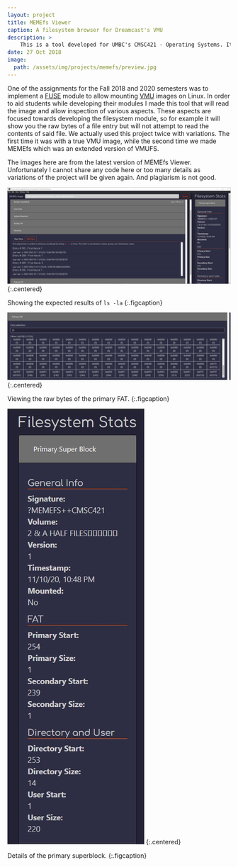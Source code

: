 ```yaml
---
layout: project
title: MEMEfs Viewer
caption: A filesystem browser for Dreamcast's VMU
description: >
    This is a tool developed for UMBC's CMSC421 - Operating Systems. It allows students to get information about a VMU image.
date: 27 Oct 2018
image: 
  path: /assets/img/projects/memefs/preview.jpg
---
```


One of the assignments for the Fall 2018 and 2020 semesters was to implement a
[FUSE](https://en.wikipedia.org/wiki/Filesystem_in_Userspace) module to allow
mounting [VMU](https://en.wikipedia.org/wiki/VMU) images on
Linux. In order to aid students while developing their modules I made this tool
that will read the image and allow inspection of various aspects. These aspects
are focused towards developing the filesystem module, so for example it will
show you the raw bytes of a file entry but will not attempt to read the contents
of said file. We actually used this project twice with variations. The first
time it was with a true VMU image, while the second time we made MEMEfs which
was an extended version of VMUFS.

The images here are from the latest version of MEMEfs Viewer. Unfortunately I
cannot share any code here or too many details as variations of the project will
be given again. And plagiarism is not good.

![](/assets/img/projects/memefs/file-view.jpg)
{:.centered}

Showing the expected results of `ls -la`
{:.figcaption}

![](/assets/img/projects/memefs/raw-fat.jpg)
{:.centered}

Viewing the raw bytes of the primary FAT.
{:.figcaption}

![](/assets/img/projects/memefs/superblock.jpg)
{:.centered}

Details of the primary superblock.
{:.figcaption}